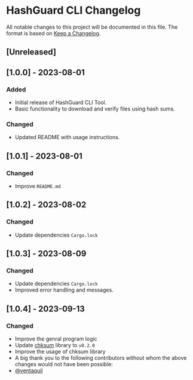 # HashGuard CLI Changelog

All notable changes to this project will be documented in this file. The format is based on [Keep a Changelog](https://keepachangelog.com/en/1.0.0/).

## [Unreleased]

## [1.0.0] - 2023-08-01
### Added
- Initial release of HashGuard CLI Tool.
- Basic functionality to download and verify files using hash sums.

### Changed
- Updated README with usage instructions.

## [1.0.1] - 2023-08-01
### Changed
- Improve ``README.md``

## [1.0.2] - 2023-08-02
### Changed
- Update dependencies ``Cargo.lock``

## [1.0.3] - 2023-08-09
### Changed
- Update dependencies ``Cargo.lock``
- Improved error handling and messages.

## [1.0.4] - 2023-09-13
### Changed
- Improve the genral program logic
- Update [chksum](https://crates.io/crates/chksum/0.2.0) library to ``v0.2.0``
- Improve the usage of chksum library
- A big thank you to the following contributors without whom the above changes would not have been possible:
- [@ventaquil](https://github.com/ventaquil)

